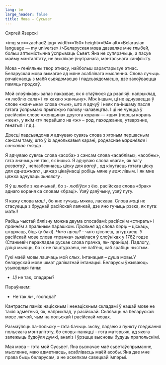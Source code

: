 ```yaml
---
lang: be
large_header: false
title: Мова – Сусьвет
---
```



Сяргей Язерскі

<img src=»zachad2.jpg» width=»150» height=»94» alt=»Belarusian language — my universe» />Беларуская мова дазваляе мне глыбей, больш аптымістычна ўспрымаць Сьвет. Яна не супярэчыць, а пасуе майму мэнталітэту, не выклікае ўнутранага, мэнтальнага канфлікту.

Мова – ґеніяльны твор этнасу, найбольш характарызуе этнас. Беларуская мова вымагае ад мяне асаблівага мыслення. Слова лучыць рэчаіснасць з маёй сьвядомасцю і падсьвядомасцю, дзе захоўваецца памяць продкаў.

Мой слоўнікавы запас паказвае, як я стаўлюся да рэаліяў: напрыклад, «я люблю сала» і «я кахаю жанчыну». Між іншым, ці не адчуваецца ў слове «жанчына» слова «чын», што я адчуў і неяк па-іншаму пасля гэтага ўспрымаю прыгожую палову чалавецтва. І ці не  чуецца ў расійскім слове «женщина» другога кораня — «щи» (першы корань «жен», у якім «г» перайшло на «ж» – род, паходжанне, утварэнне, ґенатып і г.д.).

Дзесці падсьвядома  *я*  адчуваю сувязь слова з ягоным першасным сэнсам таму, што ў іх аднолькавыя карані, роднаснае  *каранёвае*  і  *сэнсавае гняздо* .

Я адчуваю сувязь слова «асоба» з сэнсам слова «асаблівы», «асобны», гэта значыць не такі, як іншыя. Я адчуваю слова «вага», як вагу  *развагаў* , непазбежнасць ціску для  *вагаў* ,  *ад* кінутасць гэтага ціску для  *ад-важнага* , цяжар цікаўнасці робіць мяне у *важ* лівым. І як мне цяжка адчуваць  *зьнявагу* .

Я ў ш *любе*  з жанчынай, бо з- *любіўся*  з ёю. расійскае слова «брак» аднаго кораня са словам «браці». Узяў дзяўчыну, узяў пугу.

Я кажу слова  *маці* , бо яно гучыць мякка, ласкава. Слова  *маці*  не стасуецца з бруднай расійскай лаянкай, дзе яно гучыць рэзка, як пуга: мать!!

Рабіць чыстай бялізну можна двума спосабамі: расійскім «стирать» і  *праннём*  з пральным парашком.  *Пральня*  ад слова  *перці*  – ціскаць, штурхаць, біць (у бакі).  *Чаго прэш?*  – чаго цісьнеш, штурхаеш. У расійскай мове слова «прачка» зьявілася ў слоўніках у 1762 годзе (Станкевіч перакладае рускае слова прачка, як- праніца). Падлогу, дзіця мыюць, бо іх не паштурхаеш, не паб’еш, каб зрабіць чыстым.

Гукі маёй мовы лашчаць мой слых. Інтанацыя – душа мовы.У беларускай мове шмат далікатнай інтанацыі. Беларусы ўжываюць узыходныя таны:

-  *Ці*  не  так, спадары?

Параўнаем:

- Не так  *ли* , господа?

Кантрасты паміж націскным і ненаціскным складамі ў нашай мове не такія адметныя, як, напрыклад, у расійскай. Сьпяваць на беларускай мове лягчэй, чым на польскай і расійскай мовах.

Размаўляць па-польску – гэта бачыць зьяву, падзею з пункту гледжання польскага мэнталітэту, бо словы-паняцці – гэта матэрыял, ад якога залежыць будоўля думкі, аналіз і ўрэшце высновы будуць прапольскімі.

Мая мова – гэта мой Сусьвет. Яна вызначае маё сьветаўспрыманне, мысленне, маю адметнасць, асаблівасць маёй асобы. Яна дае мне права быць беларусам, а не аскепкам савецкай імпэрыі.

